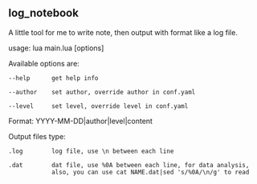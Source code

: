 ## log_notebook

A little tool for me to write note, then output with format like a log file.

usage: lua main.lua [options]                                             

Available options are:                                                    

    --help      get help info                                             

    --author    set author, override author in conf.yaml                  

    --level     set level, override level in conf.yaml                    

Format:         YYYY-MM-DD|author|level|content                           

Output files type:                                                        

    .log        log file, use \n between each line                       

    .dat        dat file, use %0A between each line, for data analysis,    
                also, you can use cat NAME.dat|sed 's/%0A/\n/g' to read